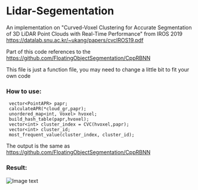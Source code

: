 # Lidar-Segementation
An implementation on "Curved-Voxel Clustering for Accurate Segmentation of 3D LiDAR Point Clouds with Real-Time Performance" from IROS 2019
https://datalab.snu.ac.kr/~ukang/papers/cvcIROS19.pdf 


Part of this code references to the https://github.com/FloatingObjectSegmentation/CppRBNN 

This file is just a function file, you may need to change a little bit to fit your own code

### How to use:

     vector<PointAPR> papr;
     calculateAPR(*cloud_gr,papr);
     unordered_map<int, Voxel> hvoxel;
     build_hash_table(papr,hvoxel);
     vector<int> cluster_index = CVC(hvoxel,papr);
     vector<int> cluster_id;
     most_frequent_value(cluster_index, cluster_id);
     
     
The output is the same as https://github.com/FloatingObjectSegmentation/CppRBNN

### Result:

![Image text](https://github.com/WAN96/Lidar-Segementation/blob/master/Screenshot%20from%202019-12-27%2014-13-13.png)
